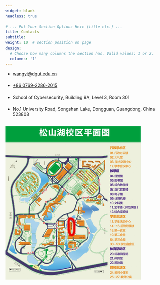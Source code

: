 ```yaml
---
widget: blank
headless: true

# ... Put Your Section Options Here (title etc.) ...
title: Contacts
subtitle:
weight: 10  # section position on page
design:
  # Choose how many columns the section has. Valid values: 1 or 2.
  columns: '1'
---
```


<section id="contact" class="home-section wg-contact" style="padding: 0;width: 95%;">
    <div class="home-section-bg"></div>
    <div class="container">
        <div class="row justify-content-center">
            <div class="col-12">
                <ul class="fa-ul">
                    <li style="margin-bottom: 20px;">
                        <i class="fa-li fas fa-envelope fa-2x" aria-hidden="true"></i>
                        <span id="person-email">
                            <a href="mailto:wangyi@dgut.edu.cn">wangyi@dgut.edu.cn</a>
                        </span>
                    </li>
                    <li style="margin-bottom: 20px;">
                        <i class="fa-li fas fa-phone fa-2x" aria-hidden="true"></i>
                        <span id="person-telephone">
                            <a href="tel:+86%200769-2286-2015">+86 0769-2286-2015</a>
                        </span>
                    </li>
                    <li style="margin-bottom: 20px;">
                        <i class="fa-li fas fa-compass fa-2x" aria-hidden="true"></i>
                        <span>School of Cybersecurity, Building 9A, Level 3, Room 301</span>
                    </li>
                    <li style="margin-bottom: 20px;">
                        <i class="fa-li fas fa-map-marker fa-2x" aria-hidden="true"></i>
                        <span id="person-address">No.1 University Road, Songshan Lake, Dongguan, Guangdong, China 523808</span>
                    </li>
                </ul>
            </div>
            <div style="margin-top: 30px; width:90%;">
                <img src="map.jpg">
            </div>
        </div>
    </div>
</section> 